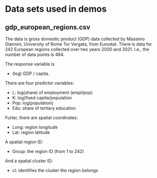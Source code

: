# Data sets used in demos

## gdp_european_regions.csv

The data is gross domestic product (GDP) data collected by Massimo Giannini, University of Rome Tor Vergata, from Eurostat. There is data for 242 European regions collected over two years 2000 and 2021. I.e., the number of data points is 484.

The response variable is

- (log) GDP / capita.

There are four predictor variables:

- L: log(share) of employment (empl/pop)
- K: log(fixed capita/population
- Pop: log(population)
- Edu: share of tertiary education

Furter, there are spatial coordinates:

- Long: region longitude
- Lat: region latitude

A spatial region ID:

- Group: the region ID (from 1 to 242)

And a spatial cluster ID:

- cl: identifies the cluster the region belongs
